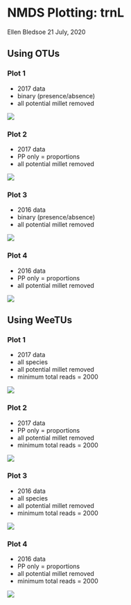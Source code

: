 NMDS Plotting: trnL
================
Ellen Bledsoe
21 July, 2020

## Using OTUs

### Plot 1

  - 2017 data
  - binary (presence/absence)
  - all potential millet removed

![](Plots/trnL_2017_allsp_totalreads_relabund.png)<!-- -->

### Plot 2

  - 2017 data
  - PP only = proportions
  - all potential millet removed

![](Plots/trnL_2017_PPonly_totalreads_relabund.png)<!-- -->

### Plot 3

  - 2016 data
  - binary (presence/absence)
  - all potential millet removed

![](Plots/trnL_2016_allsp_totalreads_relabund.png)<!-- -->

### Plot 4

  - 2016 data
  - PP only = proportions
  - all potential millet removed

![](Plots/trnL_2016_PPonly_totalreads_relabund.png)<!-- -->

## Using WeeTUs

### Plot 1

  - 2017 data
  - all species
  - all potential millet removed
  - minimum total reads = 2000

![](Plots/trnL_2017_allsp_relabund_WTU.png)<!-- -->

### Plot 2

  - 2017 data
  - PP only = proportions
  - all potential millet removed
  - minimum total reads = 2000

![](Plots/trnL_2017_PPonly_relabund_WTU.png)<!-- -->

### Plot 3

  - 2016 data
  - all species
  - all potential millet removed
  - minimum total reads = 2000

![](Plots/trnL_2016_allsp_relabund_WTU.png)<!-- -->

### Plot 4

  - 2016 data
  - PP only = proportions
  - all potential millet removed
  - minimum total reads = 2000

![](Plots/trnL_2016_PPonly_relabund_WTU.png)<!-- -->
